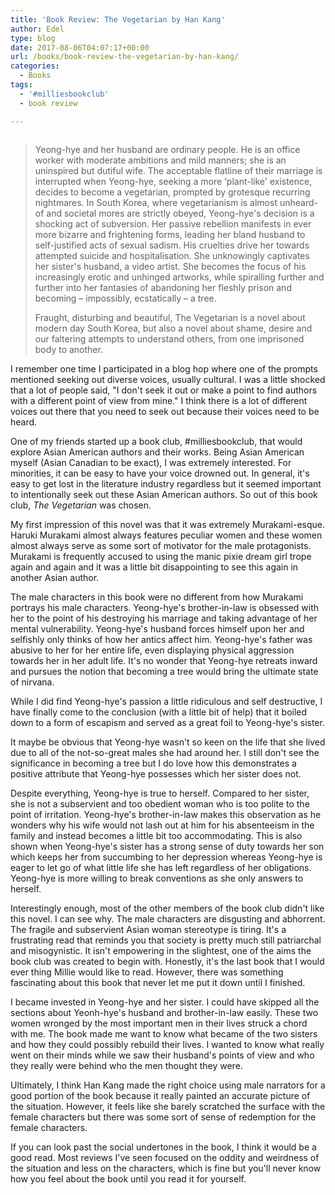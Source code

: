 ```yaml
---
title: 'Book Review: The Vegetarian by Han Kang'
author: Edel
type: blog
date: 2017-08-06T04:07:17+00:00
url: /books/book-review-the-vegetarian-by-han-kang/
categories:
  - Books
tags:
  - '#milliesbookclub'
  - book review

---
```

<img data-attachment-id="641" data-permalink="http://edelgrace.me/blog/books/book-review-the-vegetarian-by-han-kang/attachment/the-vegetarian/" data-orig-file="https://i0.wp.com/edelgrace.me/blog/wp-content/uploads/2017/08/the-vegetarian.png?fit=189%2C291" data-orig-size="189,291" data-comments-opened="1" data-image-meta="{&quot;aperture&quot;:&quot;0&quot;,&quot;credit&quot;:&quot;&quot;,&quot;camera&quot;:&quot;&quot;,&quot;caption&quot;:&quot;&quot;,&quot;created_timestamp&quot;:&quot;0&quot;,&quot;copyright&quot;:&quot;&quot;,&quot;focal_length&quot;:&quot;0&quot;,&quot;iso&quot;:&quot;0&quot;,&quot;shutter_speed&quot;:&quot;0&quot;,&quot;title&quot;:&quot;&quot;,&quot;orientation&quot;:&quot;0&quot;}" data-image-title="the-vegetarian" data-image-description="" data-medium-file="https://i0.wp.com/edelgrace.me/blog/wp-content/uploads/2017/08/the-vegetarian.png?fit=189%2C291" data-large-file="https://i0.wp.com/edelgrace.me/blog/wp-content/uploads/2017/08/the-vegetarian.png?fit=189%2C291" src="https://i0.wp.com/edelgrace.me/blog/wp-content/uploads/2017/08/the-vegetarian.png?resize=189%2C291" alt="" class="alignleft size-full wp-image-641" data-recalc-dims="1" />

> Yeong-hye and her husband are ordinary people. He is an office worker with moderate ambitions and mild manners; she is an uninspired but dutiful wife. The acceptable flatline of their marriage is interrupted when Yeong-hye, seeking a more &#8216;plant-like' existence, decides to become a vegetarian, prompted by grotesque recurring nightmares. In South Korea, where vegetarianism is almost unheard-of and societal mores are strictly obeyed, Yeong-hye's decision is a shocking act of subversion. Her passive rebellion manifests in ever more bizarre and frightening forms, leading her bland husband to self-justified acts of sexual sadism. His cruelties drive her towards attempted suicide and hospitalisation. She unknowingly captivates her sister's husband, a video artist. She becomes the focus of his increasingly erotic and unhinged artworks, while spiralling further and further into her fantasies of abandoning her fleshly prison and becoming &#8211; impossibly, ecstatically &#8211; a tree.
> 
> Fraught, disturbing and beautiful, The Vegetarian is a novel about modern day South Korea, but also a novel about shame, desire and our faltering attempts to understand others, from one imprisoned body to another.

I remember one time I participated in a blog hop where one of the prompts mentioned seeking out diverse voices, usually cultural. I was a little shocked that a lot of people said, "I don't seek it out or make a point to find authors with a different point of view from mine." I think there is a lot of different voices out there that you need to seek out because their voices need to be heard.

One of my friends started up a book club, #milliesbookclub, that would explore Asian American authors and their works. Being Asian American myself (Asian Canadian to be exact), I was extremely interested. For minorities, it can be easy to have your voice drowned out. In general, it's easy to get lost in the literature industry regardless but it seemed important to intentionally seek out these Asian American authors. So out of this book club, _The Vegetarian_ was chosen.

My first impression of this novel was that it was extremely Murakami-esque. Haruki Murakami almost always features peculiar women and these women almost always serve as some sort of motivator for the male protagonists. Murakami is frequently accused to using the manic pixie dream girl trope again and again and it was a little bit disappointing to see this again in another Asian author.

The male characters in this book were no different from how Murakami portrays his male characters. Yeong-hye's brother-in-law is obsessed with her to the point of his destroying his marriage and taking advantage of her mental vulnerability. Yeong-hye's husband forces himself upon her and selfishly only thinks of how her antics affect him. Yeong-hye's father was abusive to her for her entire life, even displaying physical aggression towards her in her adult life. It's no wonder that Yeong-hye retreats inward and pursues the notion that becoming a tree would bring the ultimate state of nirvana.

While I did find Yeong-hye's passion a little ridiculous and self destructive, I have finally come to the conclusion (with a little bit of help) that it boiled down to a form of escapism and served as a great foil to Yeong-hye's sister.

It maybe be obvious that Yeong-hye wasn't so keen on the life that she lived due to all of the not-so-great males she had around her. I still don't see the significance in becoming a tree but I do love how this demonstrates a positive attribute that Yeong-hye possesses which her sister does not.

Despite everything, Yeong-hye is true to herself. Compared to her sister, she is not a subservient and too obedient woman who is too polite to the point of irritation. Yeong-hye's brother-in-law makes this observation as he wonders why his wife would not lash out at him for his absenteeism in the family and instead becomes a little bit too accommodating. This is also shown when Yeong-hye's sister has a strong sense of duty towards her son which keeps her from succumbing to her depression whereas Yeong-hye is eager to let go of what little life she has left regardless of her obligations. Yeong-hye is more willing to break conventions as she only answers to herself.

Interestingly enough, most of the other members of the book club didn't like this novel. I can see why. The male characters are disgusting and abhorrent. The fragile and subservient Asian woman stereotype is tiring. It's a frustrating read that reminds you that society is pretty much still patriarchal and misogynistic. It isn't empowering in the slightest, one of the aims the book club was created to begin with. Honestly, it's the last book that I would ever thing Millie would like to read. However, there was something fascinating about this book that never let me put it down until I finished.

I became invested in Yeong-hye and her sister. I could have skipped all the sections about Yeonh-hye's husband and brother-in-law easily. These two women wronged by the most important men in their lives struck a chord with me. The book made me want to know what became of the two sisters and how they could possibly rebuild their lives. I wanted to know what really went on their minds while we saw their husband's points of view and who they really were behind who the men thought they were.

Ultimately, I think Han Kang made the right choice using male narrators for a good portion of the book because it really painted an accurate picture of the situation. However, it feels like she barely scratched the surface with the female characters but there was some sort of sense of redemption for the female characters.

If you can look past the social undertones in the book, I think it would be a good read. Most reviews I've seen focused on the oddity and weirdness of the situation and less on the characters, which is fine but you'll never know how you feel about the book until you read it for yourself.